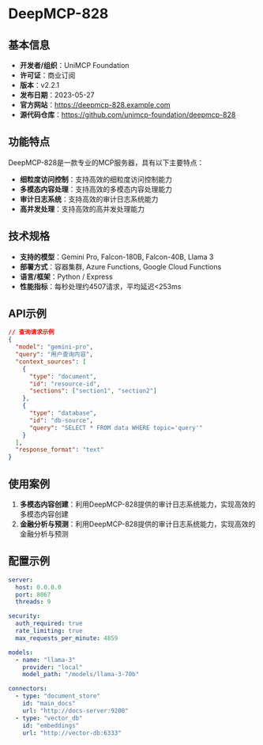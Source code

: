 # DeepMCP-828

## 基本信息

- **开发者/组织**：UniMCP Foundation
- **许可证**：商业订阅
- **版本**：v2.2.1
- **发布日期**：2023-05-27
- **官方网站**：https://deepmcp-828.example.com
- **源代码仓库**：https://github.com/unimcp-foundation/deepmcp-828

## 功能特点

DeepMCP-828是一款专业的MCP服务器，具有以下主要特点：

- **细粒度访问控制**：支持高效的细粒度访问控制能力
- **多模态内容处理**：支持高效的多模态内容处理能力
- **审计日志系统**：支持高效的审计日志系统能力
- **高并发处理**：支持高效的高并发处理能力


## 技术规格

- **支持的模型**：Gemini Pro, Falcon-180B, Falcon-40B, Llama 3
- **部署方式**：容器集群, Azure Functions, Google Cloud Functions
- **语言/框架**：Python / Express
- **性能指标**：每秒处理约4507请求，平均延迟<253ms

## API示例

```json
// 查询请求示例
{
  "model": "gemini-pro",
  "query": "用户查询内容",
  "context_sources": [
    {
      "type": "document",
      "id": "resource-id",
      "sections": ["section1", "section2"]
    },
    {
      "type": "database",
      "id": "db-source",
      "query": "SELECT * FROM data WHERE topic='query'"
    }
  ],
  "response_format": "text"
}
```

## 使用案例

1. **多模态内容创建**：利用DeepMCP-828提供的审计日志系统能力，实现高效的多模态内容创建
2. **金融分析与预测**：利用DeepMCP-828提供的审计日志系统能力，实现高效的金融分析与预测


## 配置示例

```yaml
server:
  host: 0.0.0.0
  port: 8067
  threads: 9

security:
  auth_required: true
  rate_limiting: true
  max_requests_per_minute: 4859

models:
  - name: "llama-3"
    provider: "local"
    model_path: "/models/llama-3-70b"

connectors:
  - type: "document_store"
    id: "main_docs"
    url: "http://docs-server:9200"
  - type: "vector_db"
    id: "embeddings"
    url: "http://vector-db:6333"
```